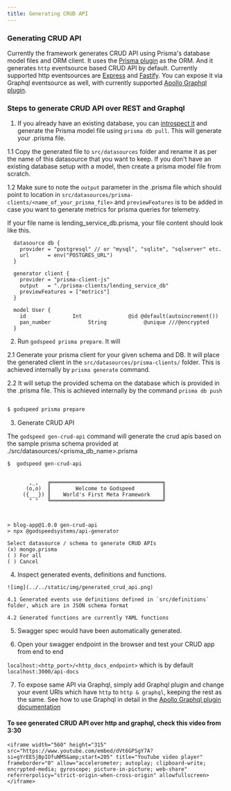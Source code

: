 ```yaml
---
title: Generating CRUD API
---
```


### Generating CRUD API

Currently the framework generates CRUD API using Prisma's database model files and ORM client. It uses the [Prisma plugin](./datasources/datasource-plugins/Prisma%20Datasource.md) as the ORM. And it generates `http` eventsource based CRUD API by default. Currently supported http eventsources are [Express](./event-sources/event-source-plugins/Express%20Http%20Eventsource.md) and [Fastify](./event-sources/event-source-plugins/Fastify%20Eventsource.md). You can expose it via Graphql eventsource as well, with currently supported [Apollo Graphql plugin](./event-sources/event-source-plugins/Apollo%20GraphQl%20Eventsource.md).   


### Steps to generate CRUD API over REST and Graphql
1. If you already have an existing database, you can [introspect it](https://www.prisma.io/docs/getting-started/setup-prisma/add-to-existing-project/relational-databases/introspection-typescript-postgresql) and generate the Prisma model file using `prisma db pull`. This will generate your .prisma file. 
  
  1.1 Copy the generated file to `src/datasources` folder and rename it as per the name of this datasource that you want to keep. If you don't have an existing database setup with a model, then create a prisma model file from scratch. 
  
  1.2 Make sure to note the `output` parameter in the .prisma file which should point to location in `src/datasources/prisma-clients/<name_of_your_prisma_file>` and `previewFeatures` is to be added in case you want to generate metrics for prisma queries for telemetry. 

  If your file name is lending_service_db.prisma, your file content should look like this. 
  ```prisma
    datasource db {
      provider = "postgresql" // or "mysql", "sqlite", "sqlserver" etc.
      url      = env("POSTGRES_URL")
    }

    generator client {
      provider = "prisma-client-js"
      output   = "./prisma-clients/lending_service_db"
      previewFeatures = ["metrics"]
    }

    model User {
      id               Int               @id @default(autoincrement())
      pan_number            String            @unique ///@encrypted
    }
  ```
2. Run `godspeed prisma prepare`. It will 

  2.1 Generate your prisma client for your given schema and DB. It will place the generated client in the `src/datasources/prisma-clients/` folder. This is achieved internally by `prisma generate` command. 

  2.2 It will setup the provided schema on the database which is provided in the .prisma file. This is achieved internally by the command `prisma db push`

  ```bash

  $ godspeed prisma prepare
  ```
  
3. Generate CRUD API
 
  The `godspeed gen-crud-api` command will generate the crud apis based on the sample prisma schema provided at ./src/datasources/<prisma_db_name>.prisma

  ```bash
  $  godspeed gen-crud-api
  ```

```

       ,_,   ╔════════════════════════════════════╗
      (o,o)  ║        Welcome to Godspeed         ║
     ({___}) ║    World's First Meta Framework    ║
       " "   ╚════════════════════════════════════╝



> blog-app@1.0.0 gen-crud-api
> npx @godspeedsystems/api-generator

Select datasource / schema to generate CRUD APIs
(x) mongo.prisma
( ) For all
( ) Cancel

```
  4. Inspect generated events, definitions and functions.

    ![img](../../static/img/generated_crud_api.png)

    4.1 Generated events use definitions defined in `src/definitions` folder, which are in JSON schema format
    
    4.2 Generated functions are currently YAML functions

  5. Swagger spec would have been automatically generated. 

  6. Open your swagger endpoint in the browser and test your CRUD app from end to end
  
   `localhost:<http_port>/<http_docs_endpoint>` which is by default `localhost:3000/api-docs`

  7. To expose same API via Graphql, simply add Graphql plugin and change your event URIs which have `http` to `http & graphql`, keeping the rest as the same. See how to use Graphql in detail in the [Apollo Graphql plugin documentation](./event-sources/event-source-plugins/Apollo%20GraphQl%20Eventsource.md)

  #### To see generated CRUD API over http and graphql, check this video from 3:30

    <iframe width="560" height="315" src="https://www.youtube.com/embed/dVt6GPSgY7A?si=gYrEESjBpIOfuNM5&amp;start=205" title="YouTube video player" frameborder="0" allow="accelerometer; autoplay; clipboard-write; encrypted-media; gyroscope; picture-in-picture; web-share" referrerpolicy="strict-origin-when-cross-origin" allowfullscreen></iframe>